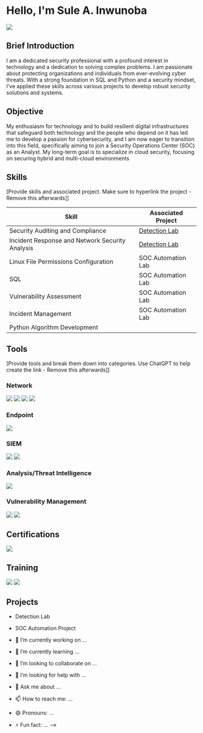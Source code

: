 # Hello, I'm Sule A. Inwunoba
<a href="https://linkedin.com/in/sule-inwunoba"><img src="https://img.shields.io/badge/-LinkedIn-0072b1?&style=for-the-badge&logo=linkedin&logoColor=white" /></a>

## Brief Introduction
I am a dedicated security professional with a profound interest in technology and a dedication to solving complex problems. I am passionate about protecting organizations and individuals from ever-evolving cyber threats. With a strong foundation in SQL and Python and a security mindset, I’ve applied these skills across various projects to develop robust security solutions and systems.

## Objective

My enthusiasm for technology and to build resilient digital infrastructures that safeguard both technology and the people who depend on it has led me to develop a passion for cybersecurity, and I am now eager to transition into this field, specifically aiming to join a Security Operations Center (SOC) as an Analyst.
My long-term goal is to specialize in cloud security, focusing on securing hybrid and multi-cloud environments

## Skills
[Provide skills and associated project. Make sure to hyperlink the project - Remove this afterwards]]

| Skill                                         | Associated Project         |
|-----------------------------------------------|----------------------------|
| Security Auditing and Compliance                | <a href="https://google.com">Detection Lab</a>|
| Incident Response and Network Security Analysis | <a href="https://google.com">Detection Lab</a>|
| Linux File Permissions Configuration            | SOC Automation Lab|
| SQL                                             | SOC Automation Lab|
| Vulnerability Assessment                        | SOC Automation Lab|
| Incident Management                             | SOC Automation Lab|
| Python Algorithm Development                    | 

## Tools
[Provide tools and break them down into categories. Use ChatGPT to help create the link - Remove this afterwards]]

### Network
<div>
    <img src="https://img.shields.io/badge/-Wireshark-1679A7?&style=for-the-badge&logo=Wireshark&logoColor=white/" />
    <img src="https://img.shields.io/badge/-Suricata-EF3B2D?&style=for-the-badge&logo=Suricata&logoColor=white" />
    <img src="https://img.shields.io/badge/-OPNSense-777BB4?&style=for-the-badge&logo=OPNSense&logoColor=white" />
    <img src="https://img.shields.io/badge/-Tcpdump-EF3B2D?&style=for-the-badge&logo=Tcpdump&logoColor=white" />
</div>

### Endpoint
<div>
    <img src="https://img.shields.io/badge/-Wazuh-00A4EF?&style=for-the-badge&logo=Wazuh&logoColor=white" />
</div>

### SIEM
<div>
    <img src="https://img.shields.io/badge/-Splunk-FFDAB9?&style=for-the-badge&logo=Splunk&logoColor=white" />
    <img src="https://img.shields.io/badge/-Chronicle-005571?&style=for-the-badge&logo=Google&logoColor=white" />
</div>

### Analysis/Threat Intelligence
<div>
    <img src="https://img.shields.io/badge/-VirusTotal-73CBFD?&style=for-the-badge&logo=VirusTotal&logoColor=white" />
</div>

### Vulnerability Management
<div>
    <img src="https://img.shields.io/badge/-Qualys-FFB6C1?&style=for-the-badge&logo=Qualys&logoColor=white" />
    <img src="https://img.shields.io/badge/-Nessus-73CBFD?&style=for-the-badge&logo=Tenable&logoColor=white" />
</div>

## Certifications
<div>
<img src="https://img.shields.io/badge/-Google_Cybersecurity_Certificate-FF0000?&style=for-the-badge&logo=Google&logoColor=white" />
</div>

## Training    
<img src="https://img.shields.io/badge/-Security%2B-007ACC?&style=for-the-badge&logo=CompTIA&logoColor=white" />
<img src="https://img.shields.io/badge/-Certified_in_Cybersecurity-4D4D4D?&style=for-the-badge&logo=ISC2&logoColor=white" />
</div>

## Projects
- Detection Lab
- SOC Automation Project
  
- 🔭 I’m currently working on ...
- 🌱 I’m currently learning ...
- 👯 I’m looking to collaborate on ...
- 🤔 I’m looking for help with ...
- 💬 Ask me about ...
- 📫 How to reach me: ...
- 😄 Pronouns: ...
- ⚡ Fun fact: ...
-->
